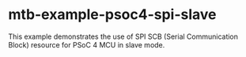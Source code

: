# mtb-example-psoc4-spi-slave
This example demonstrates the use of SPI SCB (Serial Communication Block) resource for PSoC 4 MCU in slave mode. 
